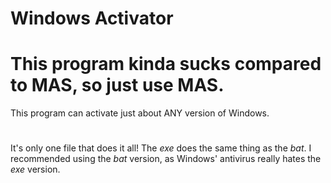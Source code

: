 # Windows Activator
# This program kinda sucks compared to MAS, so just use MAS.
This program can activate just about ANY version of Windows.
#
It's only one file that does it all! The *exe* does the same thing as the *bat*. I recommended using the *bat* version, as Windows' antivirus really hates the *exe* version.
